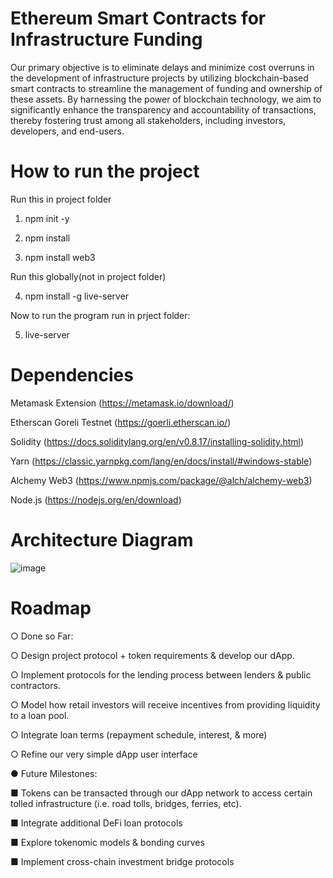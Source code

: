 
# Ethereum Smart Contracts for Infrastructure Funding
Our primary objective is to eliminate delays and minimize cost overruns in the development of infrastructure projects by utilizing blockchain-based smart contracts to streamline the management of funding and ownership of these assets. By harnessing the power of blockchain technology, we aim to significantly enhance the transparency and accountability of transactions, thereby fostering trust among all stakeholders, including investors, developers, and end-users.

# How to run the project
Run this in project folder

1. npm init -y

2. npm install

3. npm install web3

Run this globally(not in project folder)

4. npm install -g live-server

Now to run the program run in prject folder:

5. live-server

# Dependencies
Metamask Extension (https://metamask.io/download/)

Etherscan Goreli Testnet (https://goerli.etherscan.io/)

Solidity (https://docs.soliditylang.org/en/v0.8.17/installing-solidity.html)

Yarn (https://classic.yarnpkg.com/lang/en/docs/install/#windows-stable)

Alchemy Web3 (https://www.npmjs.com/package/@alch/alchemy-web3)

Node.js (https://nodejs.org/en/download)

# Architecture Diagram

![image](https://github.com/michaelgadda/CS46X_ETH_SMART_CONTRACTS/assets/62987541/252b31f7-fc98-426d-9686-4f0b7ff2e7d6)

# Roadmap
○ Done so Far:

○ Design project protocol + token requirements & develop our dApp.
 
○ Implement protocols for the lending process between lenders & public
   contractors.
  
 ○ Model how retail investors will receive incentives from providing liquidity to
   a loan pool.
  
 ○ Integrate loan terms (repayment schedule, interest, & more)
  
 ○ Refine our very simple dApp user interface

● Future Milestones:
  
■ Tokens can be transacted through our dApp network to access certain
    tolled infrastructure (i.e. road tolls, bridges, ferries, etc).
  
■ Integrate additional DeFi loan protocols
 
■ Explore tokenomic models & bonding curves
  
■ Implement cross-chain investment bridge protocols

